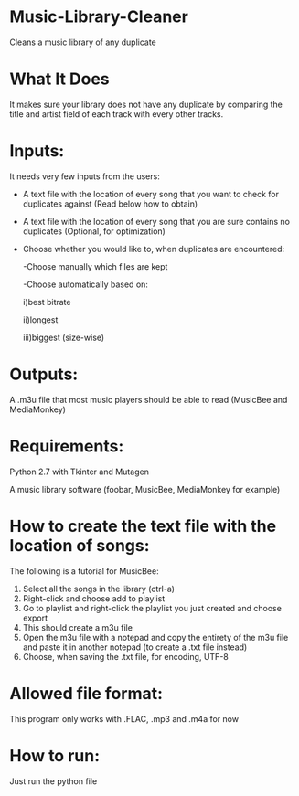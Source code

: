 # Music-Library-Cleaner
Cleans a music library of any duplicate

# What It Does
It makes sure your library does not have any duplicate by comparing the title and artist field of each track with every other tracks.

# Inputs:
It needs very few inputs from the users:
- A text file with the location of every song that you want to check for duplicates against (Read below how to obtain)
- A text file with the location of every song that you are sure contains no duplicates (Optional, for optimization)
- Choose whether you would like to, when duplicates are encountered:

  -Choose manually which files are kept
  
  -Choose automatically based on:
  
     i)best bitrate
       
     ii)longest
     
     iii)biggest (size-wise)
   
# Outputs:
A .m3u file that most music players should be able to read (MusicBee and MediaMonkey)

# Requirements:
Python 2.7 with Tkinter and Mutagen

A music library software (foobar, MusicBee, MediaMonkey for example)

# How to create the text file with the location of songs:
The following is a tutorial for MusicBee:

1. Select all the songs in the library (ctrl-a)
2. Right-click and choose add to playlist
3. Go to playlist and right-click the playlist you just created and choose export
4. This should create a m3u file
5. Open the m3u file with a notepad and copy the entirety of the m3u file and paste it in another notepad (to create a .txt file instead)
6. Choose, when saving the .txt file, for encoding, UTF-8

# Allowed file format:
This program only works with .FLAC, .mp3 and .m4a for now

# How to run:
Just run the python file
